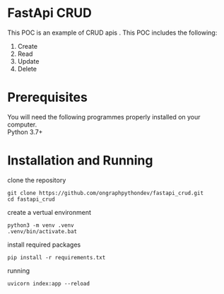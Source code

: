 # FastApi CRUD
This POC is an example of CRUD apis . This POC includes the following:
  1) Create
  2) Read
  3) Update
  4) Delete

  
# Prerequisites
You will need the following programmes properly installed on your computer.<br>
Python 3.7+

# Installation and Running

clone the repository
```
git clone https://github.com/ongraphpythondev/fastapi_crud.git
cd fastapi_crud
```
create a vertual environment
```
python3 -m venv .venv
.venv/bin/activate.bat
```
install required packages
```
pip install -r requirements.txt
```
running
```
uvicorn index:app --reload
```